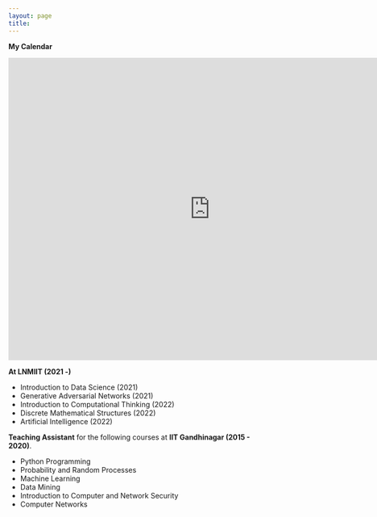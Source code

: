 ```yaml
---
layout: page
title: 
---
```


**My Calendar**

<iframe src="https://calendar.google.com/calendar/embed?height=600&wkst=2&bgcolor=%23ffffff&ctz=Asia%2FKolkata&showPrint=0&showCalendars=0&showNav=1&mode=WEEK&src=aW5kcmFkZWVwLm1hc3RhbkBsbm1paXQuYWMuaW4&color=%23039BE5" style="border-width:0" width="800" height="600" frameborder="0" scrolling="no"></iframe>





**At LNMIIT (2021 -)**

- Introduction to Data Science (2021)
- Generative Adversarial Networks (2021)
- Introduction to Computational Thinking (2022)
- Discrete Mathematical Structures (2022) 
- Artificial Intelligence (2022)


**Teaching Assistant** for the following courses at **IIT Gandhinagar (2015 - 2020)**. 

- Python Programming            
- Probability and Random Processes 
- Machine Learning             
- Data Mining
- Introduction to Computer and Network Security
- Computer Networks              
